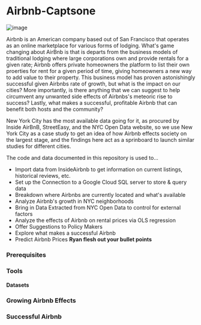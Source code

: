 # Airbnb-Captsone

![image](https://user-images.githubusercontent.com/50972659/130538682-7518b0b0-6cb1-4809-a00a-0de9f2a2869a.png)

Airbnb is an American company based out of San Francisco that operates as an online marketplace for various forms of lodging. What's game changing about AirBnb is that is departs from the business models of traditional lodging where large corporations own and provide rentals for a given rate; Airbnb offers private homeowners the platform to list their own proerties for rent for a given period of time, giving homeowners a new way to add value to their property. This business model has proven astonishingly successful given Airbnbs rate of growth, but what is the impact on our cities? More importantly, is there anything that we can suggest to help circumvent any unwanted side effects of Airbnbs's meteoric rise to success? Lastly, what makes a successful, profitable Airbnb that can benefit both hosts and the community?

New York City has the most available data going for it, as procured by Inside AirBnB, StreetEasy, and the NYC Open Data website, so we use New York City as a case study to get an idea of how Airbnb effects society on the largest stage, and the findings here act as a sprinboard to launch similar studies for different cities.

The code and data documented in this repository is used to...

  - Import data from InsideAirbnb to get information on current listings, historical reviews, etc.
  - Set up the Connection to a Google Cloud SQL server to store & query data
  - Breakdown where Airbnbs are currently located and what's available
  - Analyze Airbnb's growth in NYC neighborhoods
  - Bring in Data Extracted from NYC Open Data to control for external factors
  - Analyze the effects of Airbnb on rental prices via OLS regression
  - Offer Suggestions to Policy Makers
  - Explore what makes a successful Airbnb
  - Predict Airbnb Prices **********Ryan flesh out your bullet points**********

### Prerequisites

### Tools

#### Datasets

### Growing Airbnb Effects

### Successful Airbnb
